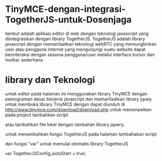 # TinyMCE-dengan-integrasi-TogetherJS-untuk-Dosenjaga
berikut adalah aplikasi editor di web dengan teknologi javascript yang diintegrasikan dengan library TogetherJS. 
TogetherJS adalah library javascript dengan memanfaatkan teknologi webRTC yang memungkinkan user atau pengguna internet yang
mengunjungi suatu website dapat berinteraksi dengan sesama pengguna/user melalui interface kursor dan toolbar sederhana

# library dan Teknologi

untuk editor pada halaman ini menggunakan library TinyMCE dengan pemograman dasar berjenis javascript dan memanfaatkan library jquey.
untuk membuka library TinyMCE dengan dapat diunduh di
http://www.tinymce.com/download/download.php
untuk menempelkan pada project tambahkan script

<script src="//tinymce.cachefly.net/4.2/tinymce.min.js"></script>

atau tambahkan file lokal dengan tambahan library jquery.

untuk menambahkan fungsi TogetherJS pada halaman tambahakan script 

<script src="https://togetherjs.com/togetherjs-min.js"></script>

dan fungsi "var" untuk memulai otomatis library TogetherJS

var TogetherJSConfig_autoStart = true;
